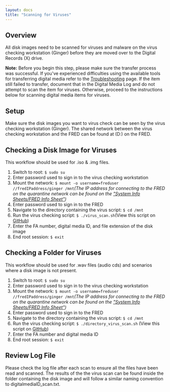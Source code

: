 ```yaml
---
layout: docs
title: "Scanning for Viruses"
---
```


## Overview

All disk images need to be scanned for viruses and malware on the virus checking workstation (Ginger) before they are moved over to the Digital Records (X) drive.

**Note:** Before you begin this step, please make sure the transfer process was successful. If you've experienced difficulties using the available tools for transferring digital media refer to the [Troubleshooting](troubleshooting) page. If the item still failed to transfer, document that in the Digital Media Log and do not attempt to scan the item for viruses. Otherwise, proceed to the instructions below for scanning digital media items for viruses.

## Setup

Make sure the disk images you want to virus check can be seen by the virus checking workstation (Ginger). The shared network between the virus checking workstation and the FRED can be found at (D:) on the FRED.

## Checking a Disk Image for Viruses
This workflow should be used for .iso & .img files.

1. Switch to root: `$ sudo su`
2. Enter password used to sign in to the virus checking workstation
3. Mount the network: `$ mount -o username=freduser //fredIPaddress/ginger /mnt`_(The IP address for connecting to the FRED on the quarantine network can be found on the ["System Info Sheets/FRED Info Sheet"](/info-sheets/fred-info-sheet))_
4. Enter password used to sign in to the FRED
5. Navigate to the directory containing the virus script: `$ cd /mnt`
6. Run the virus checking script: `$ ./virus_scan.sh`(View this script on [GitHub](https://github.com/RockefellerArchiveCenter/imaging_scripts/blob/master/virus_scan.sh))
7. Enter the FA number, digital media ID, and file extension of the disk image
8. End root session: `$ exit`

## Checking a Folder for Viruses

This workflow should be used for .wav files (audio cds) and scenarios where a disk image is not present.

1. Switch to root: `$ sudo su`
2. Enter password used to sign in to the virus checking workstation
3. Mount the network: `$ mount -o username=freduser //fredIPaddress/ginger /mnt`_(The IP address for connecting to the FRED on the quarantine network can be found on the ["System Info Sheets/FRED Info Sheet"](/info-sheets/fred-info-sheet))_
4. Enter password used to sign in to the FRED
5. Navigate to the directory containing the virus script: `$ cd /mnt`
6. Run the virus checking script: `$ ./directory_virus_scan.sh` (View this script on [GitHub](https://github.com/RockefellerArchiveCenter/imaging_scripts/blob/master/directory_virus_scan.sh))
7. Enter the FA number and digital media ID
8. End root session: `$ exit`

## Review Log File
Please check the log file after each scan to ensure all the files have been read and scanned. The results of the the virus scan can be found inside the folder containing the disk image and will follow a similar naming convention to digitalmediaID_scan.txt.
